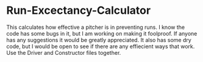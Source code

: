 # Run-Excectancy-Calculator
This calculates how effective a pitcher is in preventing runs. 
I know the code has some bugs in it, but I am working on making it foolproof. If anyone has any suggestions it would be greatly appreciated. 
It also has some dry code, but I would be open to see if there are any effiecient ways that work.
Use the Driver and Constructor files together.
